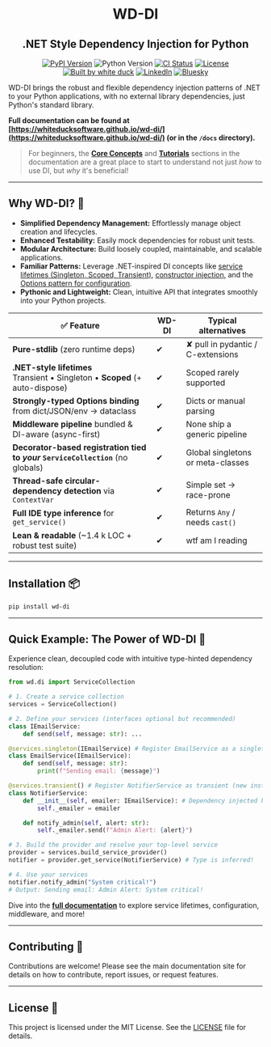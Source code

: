 <h1 align="center">WD-DI</h1>
<h2 align="center">.NET Style Dependency Injection for Python</h2>
<p align="center">
  <a href="https://pypi.org/project/wd-di/" target="_blank"><img alt="PyPI Version" src="https://img.shields.io/pypi/v/wd-di?style=for-the-badge&logo=pypi&label=pip%20version"></a>
  <img alt="Python Version" src="https://img.shields.io/badge/python-3.10%2B-blue?style=for-the-badge&logo=python">
  <a href="https://github.com/whiteducksoftware/wd-di/actions/workflows/deploy-whiteduck-pypi.yml" target="_blank"><img alt="CI Status" src="https://img.shields.io/github/actions/workflow/status/whiteducksoftware/wd-di/deploy-whiteduck-pypi.yml?branch=main&style=for-the-badge&logo=githubactions&logoColor=white"></a>
  <a href="https://github.com/whiteducksoftware/wd-di/blob/main/LICENSE" target="_blank"><img alt="License" src="https://img.shields.io/pypi/l/wd-di?style=for-the-badge"></a>
  <a href="https://whiteduck.de" target="_blank"><img alt="Built by white duck" src="https://img.shields.io/badge/Built%20by-white%20duck%20GmbH-white?style=for-the-badge&labelColor=black"></a>
  <a href="https://www.linkedin.com/company/whiteduck" target="_blank"><img alt="LinkedIn" src="https://img.shields.io/badge/linkedin-%230077B5.svg?style=for-the-badge&logo=linkedin&logoColor=white&label=whiteduck"></a>
<a href="https://bsky.app/profile/whiteduck-gmbh.bsky.social" target="_blank"><img alt="Bluesky" src="https://img.shields.io/badge/bluesky-Follow-blue?style=for-the-badge&logo=bluesky&logoColor=%23fff&color=%23333&labelColor=%230285FF&label=whiteduck-gmbh"></a>
</p>

WD-DI brings the robust and flexible dependency injection patterns of .NET to your Python applications, with no external library dependencies, just Python's standard library.

**Full documentation can be found at [https://whiteducksoftware.github.io/wd-di/](https://whiteducksoftware.github.io/wd-di/) (or in the `/docs` directory).** 

> For beginners, the **[Core Concepts](https://whiteducksoftware.github.io/wd-di/core-concepts/)** and **[Tutorials](https://whiteducksoftware.github.io/wd-di/tutorial/)** sections in the documentation are a great place to start to understand not just *how* to use DI, but *why* it's beneficial!

---

## Why WD-DI? 🤔

*   **Simplified Dependency Management:** Effortlessly manage object creation and lifecycles.
*   **Enhanced Testability:** Easily mock dependencies for robust unit tests.
*   **Modular Architecture:** Build loosely coupled, maintainable, and scalable applications.
*   **Familiar Patterns:** Leverage .NET-inspired DI concepts like [service lifetimes (Singleton, Scoped, Transient)](https://whiteducksoftware.github.io/wd-di/core-concepts/lifetimes/), [constructor injection](https://whiteducksoftware.github.io/wd-di/core-concepts/constructor-injection/), and the [Options pattern for configuration](https://whiteducksoftware.github.io/wd-di/core-concepts/configuration/).
*   **Pythonic and Lightweight:** Clean, intuitive API that integrates smoothly into your Python projects.

| ✅ Feature | WD-DI | Typical alternatives |
|-----------|-------|----------------------|
| **Pure-stdlib** (zero runtime deps) | ✔ | ✘ pull in pydantic / C-extensions |
| **.NET-style lifetimes**<br>Transient • Singleton • **Scoped** (+ auto-dispose) | ✔ | Scoped rarely supported |
| **Strongly-typed Options binding** from dict/JSON/env → dataclass | ✔ | Dicts or manual parsing |
| **Middleware pipeline** bundled & DI-aware (async-first) | ✔ | None ship a generic pipeline |
| **Decorator-based registration tied to *your* `ServiceCollection`** (no globals) | ✔ | Global singletons or meta-classes |
| **Thread-safe circular-dependency detection** via `ContextVar` | ✔ | Simple set → race-prone |
| **Full IDE type inference** for `get_service()` | ✔ | Returns `Any` / needs `cast()` |
| **Lean & readable** (~1.4 k LOC + robust test suite) | ✔ | wtf am I reading |

---

## Installation 📦

```bash
pip install wd-di
```

---

## Quick Example: The Power of WD-DI 🚀

Experience clean, decoupled code with intuitive type-hinted dependency resolution:

```python
from wd.di import ServiceCollection

# 1. Create a service collection
services = ServiceCollection()

# 2. Define your services (interfaces optional but recommended)
class IEmailService:
    def send(self, message: str): ...

@services.singleton(IEmailService) # Register EmailService as a singleton for IEmailService
class EmailService(IEmailService):
    def send(self, message: str):
        print(f"Sending email: {message}")

@services.transient() # Register NotifierService as transient (new instance each time)
class NotifierService:
    def __init__(self, emailer: IEmailService): # Dependency injected here!
        self._emailer = emailer

    def notify_admin(self, alert: str):
        self._emailer.send(f"Admin Alert: {alert}")

# 3. Build the provider and resolve your top-level service
provider = services.build_service_provider()
notifier = provider.get_service(NotifierService) # Type is inferred!

# 4. Use your services
notifier.notify_admin("System critical!")
# Output: Sending email: Admin Alert: System critical!
```

Dive into the **[full documentation](https://whiteducksoftware.github.io/wd-di/)** to explore service lifetimes, configuration, middleware, and more!

---

## Contributing 🤝

Contributions are welcome! Please see the main documentation site for details on how to contribute, report issues, or request features.

---

## License 📜

This project is licensed under the MIT License. See the [LICENSE](LICENSE) file for details.